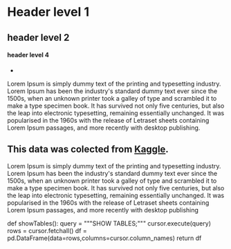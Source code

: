 # Header level 1
## header level 2
#### header level 4
-
Lorem Ipsum is simply dummy text of the printing and typesetting industry. Lorem Ipsum has been the industry's standard dummy text ever since the 1500s, when an unknown printer took a galley of type and scrambled it to make a type specimen book. It has survived not only five centuries, but also the leap into electronic typesetting, remaining essentially unchanged. It was popularised in the 1960s with the release of Letraset sheets containing Lorem Ipsum passages, and more recently with desktop publishing.

This data was colected from [Kaggle](https://www.kaggle.com/datasets/mhadani/predictive-maintenance-aircraft-engine).
--
Lorem Ipsum is simply dummy text of the printing and typesetting industry. Lorem Ipsum has been the industry's standard dummy text ever since the 1500s, when an unknown printer took a galley of type and scrambled it to make a type specimen book. It has survived not only five centuries, but also the leap into electronic typesetting, remaining essentially unchanged. It was popularised in the 1960s with the release of Letraset sheets containing Lorem Ipsum passages, and more recently with desktop publishing


def showTables():
    query = """SHOW TABLES;"""
    cursor.execute(query)
    rows = cursor.fetchall()
    df = pd.DataFrame(data=rows,columns=cursor.column_names)
    return df
